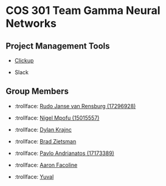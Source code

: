 # COS 301 Team Gamma Neural Networks

## Project Management Tools

* [Clickup](https://app.clickup.com/2502552/v/l/6-15286522-1)

* Slack

## Group Members

* :trollface: [Rudo Janse van Rensburg (17296928)](https://rudo-janse-van-rensburg.github.io/online-cv/)

* :trollface: [Nigel Mpofu (15015557)](https://nigelmpofu.me)

* :trollface: [Dylan Krajnc](https://dylan-krajnc.github.io/awesome-cv/)

* :trollface: [Brad Zietsman](https://bradford-700.github.io/online-cv/)

* :trollface: [Pavlo Andrianatos (17173389)](https://pavlo-andrianatos.github.io/resume/)

* :trollface: [Aaron Facoline](https://github.com/AaronFacoline)

* :trollface: [Yuval](https://www.google.com)
